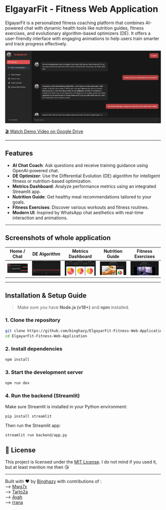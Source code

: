 # ElgayarFit - Fitness Web Application

ElgayarFit is a personalized fitness coaching platform that combines AI-powered chat with dynamic health tools like nutrition guides, fitness exercises, and evolutionary algorithm-based optimizers (DE). It offers a user-friendly interface with engaging animations to help users train smarter and track progress effectively.

![Banner](Assets/Screen1.png)

[🎬 Watch Demo Video on Google Drive](https://drive.google.com/file/d/1CcB4tP9_yi-UCeUgTEakFw4Qa7xVMjYA/view?usp=sharing)

---

##  Features

- **AI Chat Coach**: Ask questions and receive training guidance using OpenAI-powered chat.
- **DE Optimizer**: Use the Differential Evolution (DE) algorithm for intelligent fitness or nutrition-based optimization.
- **Metrics Dashboard**: Analyze performance metrics using an integrated Streamlit app.
- **Nutrition Guide**: Get healthy meal recommendations tailored to your goals.
- **Fitness Exercises**: Discover various workouts and fitness routines.
- **Modern UI**: Inspired by WhatsApp chat aesthetics with real-time interaction and animations.

---

## Screenshots of whole application

| Home / Chat | DE Algorithm | Metrics Dashboard | Nutrition Guide | Fitness Exercises |
|-------------|--------------|-------------------|------------------|-------------------|
| ![1](Assets/Screen1.png) | ![2](Assets/Screen2.png) | ![3](Assets/Screen3.png) | ![4](Assets/Screen5.png) | ![5](Assets/Screen4.png) |

---

## Installation & Setup Guide

> Make sure you have **Node.js (v18+)** and **npm** installed.

### 1. Clone the repository

```bash
git clone https://github.com/binghazy/ElgayarFit-Fitness-Web-Application.git
cd ElgayarFit-Fitness-Web-Application
```
### 2. Install dependencies
```bash
npm install
```
### 3. Start the development server
```bash
npm run dev
```
### 4. Run the backend (Streamlit)

Make sure Streamlit is installed in your Python environment:
```
pip install streamlit
```
Then run the Streamlit app:
```
streamlit run backend/app.py
```
## 📄 License

This project is licensed under the [MIT License](https://github.com/binghazy/ElgayarFit-Fitness-Web-Application/blob/main/LICENSE).
I do not mind if you used it, but at least mention me then 😘

---

Built with ❤️ by [Binghazy](https://github.com/binghazy)
with contributions of :
<br>
--> [Mwg7x](https://github.com/mwg7x)
<br>
--> [Tarto2a](https://github.com/tarto2a)
<br>
--> [Ayah](https://github.com/Ayah-hub2004)
<br>
--> [rrana](https://github.com/rranatamer)
